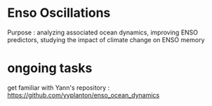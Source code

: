 # Enso Oscillations
Purpose : analyzing associated ocean dynamics, improving ENSO predictors, studying the impact of climate change on ENSO memory

# ongoing tasks
get familiar with Yann's repository : https://github.com/yyplanton/enso_ocean_dynamics

